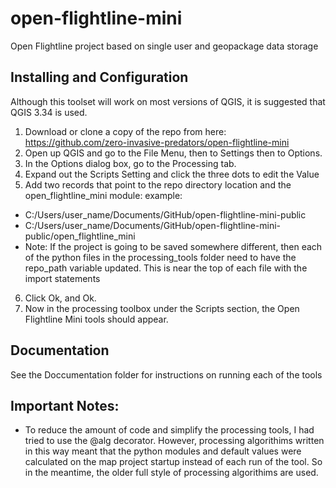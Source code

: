 # open-flightline-mini
Open Flightline project based on single user and geopackage data storage


## Installing and Configuration
Although this toolset will work on most versions of QGIS, it is suggested that QGIS 3.34 is used.

1.	Download or clone a copy of the repo from here: https://github.com/zero-invasive-predators/open-flightline-mini
2.	Open up QGIS and go to the File Menu, then to Settings then to Options.
3.	In the Options dialog box, go to the Processing tab.
4.	Expand out the Scripts Setting and click the three dots to edit the Value
5.	Add two records that point to the repo directory location and the open_flightline_mini module:
example:
- C:/Users/user_name/Documents/GitHub/open-flightline-mini-public
- C:/Users/user_name/Documents/GitHub/open-flightline-mini-public/open_flightline_mini
- Note: If the project is going to be saved somewhere different, then each of the python files in the processing_tools folder need to have the repo_path variable updated. This is near the top of each file with the import statements
6. Click Ok, and Ok.
7. Now in the processing toolbox under the Scripts section, the Open Flightline Mini tools should appear.

## Documentation

See the Doccumentation folder for instructions on running each of the tools


## Important Notes:
- To reduce the amount of code and simplify the processing tools, I had tried to use the @alg decorator.
However, processing algorithims written in this way meant that the python modules and default values were
calculated on the map project startup instead of each run of the tool. So in the meantime, the older full style
of processing algorithims are used.

